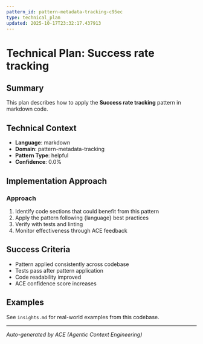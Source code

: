 ```yaml
---
pattern_id: pattern-metadata-tracking-c95ec
type: technical_plan
updated: 2025-10-17T23:32:17.437913
---
```

# Technical Plan: Success rate tracking

## Summary

This plan describes how to apply the **Success rate tracking** pattern in markdown code.

## Technical Context

- **Language**: markdown
- **Domain**: pattern-metadata-tracking
- **Pattern Type**: helpful
- **Confidence**: 0.0%

## Implementation Approach

### Approach

1. Identify code sections that could benefit from this pattern
2. Apply the pattern following {language} best practices
3. Verify with tests and linting
4. Monitor effectiveness through ACE feedback

## Success Criteria

- Pattern applied consistently across codebase
- Tests pass after pattern application
- Code readability improved
- ACE confidence score increases

## Examples

See `insights.md` for real-world examples from this codebase.

---

*Auto-generated by ACE (Agentic Context Engineering)*
